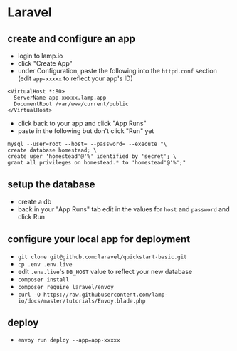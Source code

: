 # Laravel

## create and configure an app 
- login to lamp.io
- click "Create App"
- under Configuration, paste the following into the `httpd.conf` section 
(edit `app-xxxxx` to reflect your app's ID)
```
<VirtualHost *:80>
  ServerName app-xxxxx.lamp.app
  DocumentRoot /var/www/current/public
</VirtualHost>
``` 
- click back to your app and click "App Runs"
- paste in the following but don't click "Run" yet
```
mysql --user=root --host= --password= --execute "\
create database homestead; \
create user 'homestead'@'%' identified by 'secret'; \
grant all privileges on homestead.* to 'homestead'@'%';"
```

## setup the database
- create a db
- back in your "App Runs" tab edit in the values for `host` and `password` and click Run

## configure your local app for deployment
- `git clone git@github.com:laravel/quickstart-basic.git`
- `cp .env .env.live`
- edit `.env.live`'s `DB_HOST` value to reflect your new database
- `composer install`
- `composer require laravel/envoy`
- `curl -O https://raw.githubusercontent.com/lamp-io/docs/master/tutorials/Envoy.blade.php`

## deploy
- `envoy run deploy --app=app-xxxxx`
